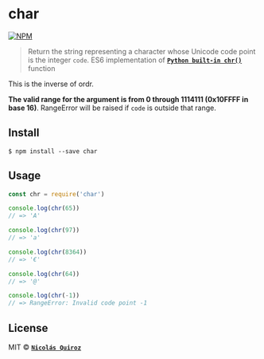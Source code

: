 # char

[![NPM](https://nodei.co/npm/char.png)](https://nodei.co/npm/char/)

> Return the string representing a character whose Unicode code point is the integer `code`. ES6 implementation of **[`Python built-in chr()`](https://docs.python.org/3.6/library/functions.html#chr)** function

This is the inverse of ordr.

**The valid range for the argument is from 0 through 1114111 (0x10FFFF in base 16)**. RangeError will be raised if `code` is outside that range.


## Install

```
$ npm install --save char
```


## Usage

```js
const chr = require('char')

console.log(chr(65))
// => 'A'

console.log(chr(97))
// => 'a'

console.log(chr(8364))
// => '€'

console.log(chr(64))
// => '@'

console.log(chr(-1))
// => RangeError: Invalid code point -1
```


## License

MIT © **[`Nicolás Quiroz`](https://nicolasquiroz.com)**
